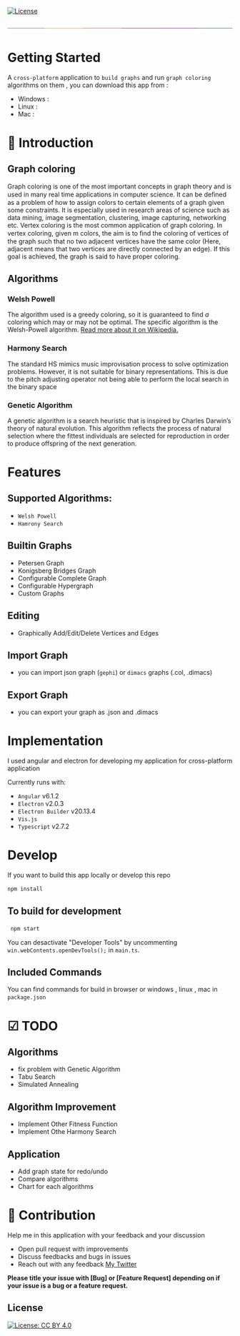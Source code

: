 [![License](http://img.shields.io/badge/Licence-MIT-brightgreen.svg)](LICENSE.md)

![](./split.png)

# Getting Started
A `cross-platform` application to `build graphs` and run `graph coloring` algorithms on them , you can download this app from :
- Windows : 
- Linux :
- Mac :

# 🚀 Introduction

## Graph coloring
Graph coloring is one of the most important concepts in graph theory and is used in many real time applications in computer science. It can be deﬁned as a problem of how to assign colors to certain elements of a graph given some constraints. It is especially used in research areas of science such as data mining, image segmentation, clustering, image capturing, networking etc. Vertex coloring is the most common application of graph coloring. In vertex coloring, given m colors, the aim is to ﬁnd the coloring of vertices of the graph such that no two adjacent vertices have the same color (Here, adjacent means that two vertices are directly connected by an edge). If this goal is achieved, the graph is said to have proper coloring.

## Algorithms

### Welsh Powell
The algorithm used is a greedy coloring, so it is guaranteed to find *a* coloring which may or may not be optimal. The specific algorithm is the Welsh-Powell algorithm. [Read more about it on Wikipedia.](https://en.wikipedia.org/wiki/Graph_coloring#Greedy_coloring)

### Harmony Search
The standard HS mimics music improvisation process to solve optimization problems. However, it is not suitable for binary representations. This is due to the pitch adjusting operator not being able to perform the local search in the binary space

### Genetic Algorithm
A genetic algorithm is a search heuristic that is inspired by Charles Darwin’s theory of natural evolution. This algorithm reflects the process of natural selection where the fittest individuals are selected for reproduction in order to produce offspring of the next generation.

# Features

## Supported Algorithms:
- `Welsh Powell`
- `Hamrony Search`
## Builtin Graphs
- Petersen Graph
- Konigsberg Bridges Graph
- Configurable Complete Graph
- Configurable Hypergraph
- Custom Graphs

## Editing
- Graphically Add/Edit/Delete Vertices and Edges

## Import Graph
- you can import json graph (`gephi`) or `dimacs` graphs (.col, .dimacs)

## Export Graph
- you can export your graph as .json and .dimacs 

# Implementation
I used angular and electron for developing my application for cross-platform application 

Currently runs with:

- `Angular` v6.1.2
- `Electron` v2.0.3
- `Electron Builder` v20.13.4
- `Vis.js`
- `Typescript` v2.7.2

# Develop
If you want to build this app locally or develop this repo

``` bash
npm install
```

## To build for development

``` bash
 npm start
```  

You can desactivate "Developer Tools" by uncommenting `win.webContents.openDevTools();` in `main.ts`.

## Included Commands

You can find commands for build in browser or windows , linux , mac in `package.json`

# ☑ TODO

## Algorithms
- fix problem with Genetic Algorithm
- Tabu Search
- Simulated Annealing

## Algorithm Improvement
- Implement Other Fitness Function
- Implement Othe Harmony Search

## Application
- Add graph state for redo/undo
- Compare algorithms
- Chart for each algorithms

# 👬 Contribution

Help me in this application with your feedback and your discussion

- Open pull request with improvements
- Discuss feedbacks and bugs in issues 
- Reach out with any feedback [My Twitter](https://twitter.com/amirdeljouyi)

**Please title your issue with [Bug] or [Feature Request] depending on if your issue is a bug or a feature request.**

## License

[![License: CC BY 4.0](https://img.shields.io/badge/License-CC0%201.0-brightgreen.svg?style=flat-square)](https://creativecommons.org/licenses/by/4.0/)

[license-badge]: https://img.shields.io/badge/license-Apache2-blue.svg?style=flat
[license]: ./LICENSE.md